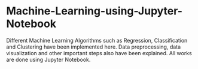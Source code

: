 # Machine-Learning-using-Jupyter-Notebook
Different Machine Learning Algorithms such as Regression, Classification and Clustering have been implemented here. Data preprocessing, data visualization and other important steps also have been explained. All works are done using Jupyter Notebook.
